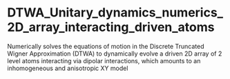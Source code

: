 # DTWA_Unitary_dynamics_numerics_2D_array_interacting_driven_atoms
   Numerically solves the equations of motion in the Discrete Truncated Wigner Approximation (DTWA) to dynamically evolve a driven 2D array of 2 level atoms interacting via dipolar interactions, which amounts to an inhomogeneous and anisotropic XY model
